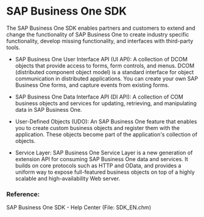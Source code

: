 # SAP Business One SDK

The SAP Business One SDK enables partners and customers to extend and change the functionality of SAP Business One to create industry specific functionality, develop missing functionality, and interfaces with third-party tools.

- SAP Business One User Interface API (UI API):
A collection of DCOM objects that provide access to forms, form controls, and menus. DCOM (distributed component object model) is a standard interface for object communication in distributed applications. You can create your own SAP Business One forms, and capture events from existing forms.

- SAP Business One Data Interface API (DI API):
A collection of COM business objects and services for updating, retrieving, and manipulating data in SAP Business One.

- User-Defined Objects (UDO):
An SAP Business One feature that enables you to create custom business objects and register them with the application. These objects become part of the application's collection of objects.

- Service Layer:
SAP Business One Service Layer is a new generation of extension API for consuming SAP Business One data and
services. It builds on core protocols such as HTTP and OData, and provides a uniform way to expose full-featured
business objects on top of a highly scalable and high-availability Web server.

### Reference:
SAP Business One SDK - Help Center (File: SDK_EN.chm)
